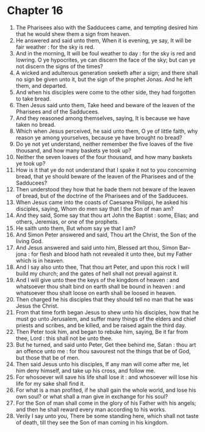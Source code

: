# Chapter 16

1. The Pharisees also with the Sadducees came, and tempting desired him that he would shew them a sign from heaven.
2. He answered and said unto them, When it is evening, ye say, It will be fair weather : for the sky is red.
3. And in the morning, It will be foul weather to day : for the sky is red and lowring. O ye hypocrites, ye can discern the face of the sky; but can ye not discern the signs of the times?
4. A wicked and adulterous generation seeketh after a sign; and there shall no sign be given unto it, but the sign of the prophet Jonas. And he left them, and departed.
5. And when his disciples were come to the other side, they had forgotten to take bread.
6. Then Jesus said unto them, Take heed and beware of the leaven of the Pharisees and of the Sadducees.
7. And they reasoned among themselves, saying, It is because we have taken no bread.
8. Which when Jesus perceived, he said unto them, O ye of little faith, why reason ye among yourselves, because ye have brought no bread?
9. Do ye not yet understand, neither remember the five loaves of the five thousand, and how many baskets ye took up?
10. Neither the seven loaves of the four thousand, and how many baskets ye took up?
11. How is it that ye do not understand that I spake it not to you concerning bread, that ye should beware of the leaven of the Pharisees and of the Sadducees?
12. Then understood they how that he bade them not beware of the leaven of bread, but of the doctrine of the Pharisees and of the Sadducees.
13. When Jesus came into the coasts of Caesarea Philippi, he asked his disciples, saying, Whom do men say that I the Son of man am?
14. And they said, Some say that thou art John the Baptist : some, Elias; and others, Jeremias, or one of the prophets.
15. He saith unto them, But whom say ye that I am?
16. And Simon Peter answered and said, Thou art the Christ, the Son of the living God.
17. And Jesus answered and said unto him, Blessed art thou, Simon Bar–jona : for flesh and blood hath not revealed it unto thee, but my Father which is in heaven.
18. And I say also unto thee, That thou art Peter, and upon this rock I will build my church; and the gates of hell shall not prevail against it.
19. And I will give unto thee the keys of the kingdom of heaven : and whatsoever thou shalt bind on earth shall be bound in heaven : and whatsoever thou shalt loose on earth shall be loosed in heaven.
20. Then charged he his disciples that they should tell no man that he was Jesus the Christ.
21. From that time forth began Jesus to shew unto his disciples, how that he must go unto Jerusalem, and suffer many things of the elders and chief priests and scribes, and be killed, and be raised again the third day.
22. Then Peter took him, and began to rebuke him, saying, Be it far from thee, Lord : this shall not be unto thee.
23. But he turned, and said unto Peter, Get thee behind me, Satan : thou art an offence unto me : for thou savourest not the things that be of God, but those that be of men.
24. Then said Jesus unto his disciples, If any man will come after me, let him deny himself, and take up his cross, and follow me.
25. For whosoever will save his life shall lose it : and whosoever will lose his life for my sake shall find it.
26. For what is a man profited, if he shall gain the whole world, and lose his own soul? or what shall a man give in exchange for his soul?
27. For the Son of man shall come in the glory of his Father with his angels; and then he shall reward every man according to his works.
28. Verily I say unto you, There be some standing here, which shall not taste of death, till they see the Son of man coming in his kingdom.

